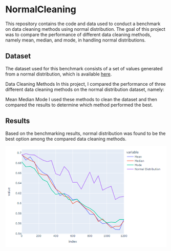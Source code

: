 # NormalCleaning
This repository contains the code and data used to conduct a benchmark on data cleaning methods using normal distribution. The goal of this project was to compare the performance of different data cleaning methods, namely mean, median, and mode, in handling normal distributions.

## **Dataset**
The dataset used for this benchmark consists of a set of values generated from a normal distribution, which is available <a href="https://www.kaggle.com/competitions/house-prices-advanced-regression-techniques/data">here</a>.

Data Cleaning Methods
In this project, I compared the performance of three different data cleaning methods on the normal distribution dataset, namely:

Mean
Median
Mode
I used these methods to clean the dataset and then compared the results to determine which method performed the best.

## **Results**
Based on the benchmarking results, normal distribution was found to be the best option among the compared data cleaning methods.

<div style="text-align:center">
  <img src="img/NormalDistributionGraph.png"/>
</div>
